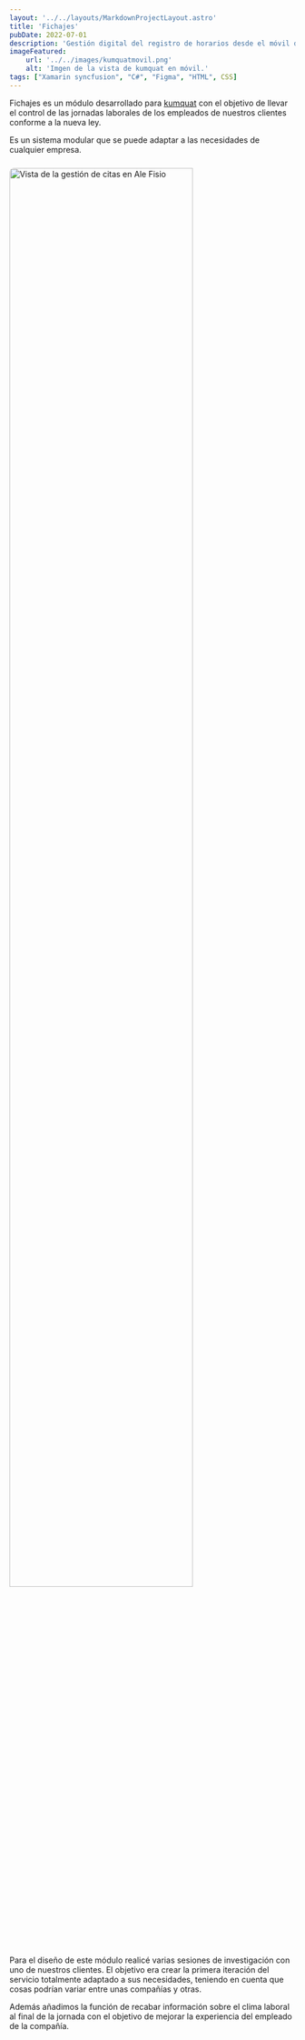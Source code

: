```yaml
---
layout: '../../layouts/MarkdownProjectLayout.astro'
title: 'Fichajes'
pubDate: 2022-07-01
description: 'Gestión digital del registro de horarios desde el móvil de cada empleado. Módulo diseñado para el ecosistema kumquat.'
imageFeatured:
    url: '../../images/kumquatmovil.png'
    alt: 'Imgen de la vista de kumquat en móvil.'
tags: ["Xamarin syncfusion", "C#", "Figma", "HTML", CSS]
---
```

Fichajes es un módulo desarrollado para <a href="/projects/kumquat" target="_blank">kumquat</a> con el objetivo de llevar el control de las jornadas laborales de los empleados de nuestros clientes conforme a la nueva ley.

Es un sistema modular que se puede adaptar a las necesidades de cualquier empresa.

<div class="flex justify-center items-center">
            <img src="/images/FigmaFichajes.png" width="80%" alt="Vista de la gestión de citas en Ale Fisio" class="imgmd">
</div>  

Para el diseño de este módulo realicé varias sesiones de investigación con uno de nuestros clientes. El objetivo era crear la primera iteración del servicio totalmente adaptado a sus necesidades, teniendo en cuenta que cosas podrían variar entre unas compañías y otras.

Además añadimos la función de recabar información sobre el clima laboral al final de la jornada con el objetivo de mejorar la experiencia del empleado de la compañía.


<style>
    .imgmd{
        border-radius: 0.5rem;
        margin-top: 2%;
        margin-bottom: 2%;
    }
</style>
